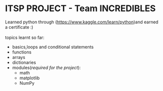 # ITSP PROJECT - Team INCREDIBLES
Learned python through (https://www.kaggle.com/learn/python)and earned a certificate :)
<br><br>
topics learnt so far:
* basics,loops and conditional statements
* functions
* arrays
* dictionaries
* modules(*required for the project*):
  * math
  * matplotlib
  * NumPy

